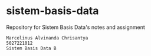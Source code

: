 # sistem-basis-data
Repository for Sistem Basis Data's notes and assignment

```
Marcelinus Alvinanda Chrisantya
5027221012
Sistem Basis Data B
```
